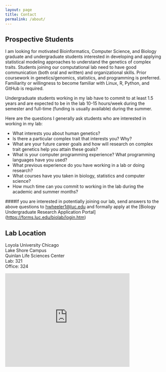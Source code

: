 ```yaml
---
layout: page
title: Contact
permalink: /about/
---
```


## Prospective Students

I am looking for motivated Bioinformatics, Computer Science, and Biology  graduate and undergraduate students interested in developing and applying statistical modeling approaches to understand the genetics of complex traits. Students joining our computational lab need to have good communication (both oral and written) and organizational skills. Prior coursework in genetics/genomics, statistics, and programming is preferred. Familiarity or willingness to become familiar with Linux, R, Python, and GitHub is required.

Undergraduate students working in my lab have to commit to at least 1.5 years and are expected to be in the lab 10-15 hours/week during the semester and full-time (funding is usually available) during the summer. 

Here are the questions I generally ask students who are interested in working in my lab:

- What interests you about human genetics?
- Is there a particular complex trait that interests you? Why?
- What are your future career goals and how will research on complex trait genetics help you attain these goals?
- What is your computer programming experience? What programming languages have you used?
- What previous experience do you have working in a lab or doing research?
- What courses have you taken in biology, statistics and computer science?
- How much time can you commit to working in the lab during the academic and summer months?

####If you are interested in potentially joining our lab, send answers to the above questions to [hwheeler1@luc.edu](mailto:hwheeler1@luc.edu) and formally apply at the [Biology Undergraduate Research Application Portal] (https://forms.luc.edu/biolab/login.htm)

## Lab Location

Loyola University Chicago  
Lake Shore Campus  
Quinlan Life Sciences Center  
Lab: 321  
Office: 324  

<iframe src="https://www.google.com/maps/embed?pb=!1m18!1m12!1m3!1d2965.0788172864377!2d-87.657586!3d41.99858400000001!2m3!1f0!2f0!3f0!3m2!1i1024!2i768!4f13.1!3m3!1m2!1s0x880fd1a09722a82b%3A0xbae2050b72dffcd7!2sLoyola+University+(Quinlan+Life+Sciences+Center)!5e0!3m2!1sen!2sus!4v1430425331899" width="400" height="300" frameborder="0" style="border:0"></iframe>
